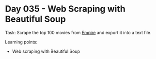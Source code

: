 # Day 035 - Web Scraping with Beautiful Soup

Task: Scrape the top 100 movies from [Empire](https://web.archive.org/web/20200518073855/https://www.empireonline.com/movies/features/best-movies-2/) and export it into a text file.

Learning points:
- Web scraping with Beautiful Soup